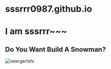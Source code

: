 # sssrrr0987.github.io
# I am sssrrr~~~

## Do You Want Build A Snowman?
![retergerfsfs](https://user-images.githubusercontent.com/114201596/197105790-7851f7f3-1e21-46ac-805c-d2e956486187.jpg)

